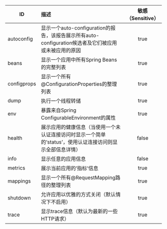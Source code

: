 | ID         | 描述    |  敏感（Sensitive）  |
| ---------- | :-----   | :----: |
| autoconfig | 显示一个auto-configuration的报告，该报告展示所有auto-configuration候选者及它们被应用或未被应用的原因  |   true    |
| beans      | 显示一个应用中所有Spring Beans的完整列表      |   true    |
| configprops| 显示一个所有@ConfigurationProperties的整理列表      |   true    |
| dump       | 执行一个线程转储      |   true    |
| env        | 暴露来自Spring　ConfigurableEnvironment的属性      |   true    |
| health     | 展示应用的健康信息（当使用一个未认证连接访问时显示一个简单的’status’，使用认证连接访问则显示全部信息详情）      |   false    |
| info       | 显示任意的应用信息      |   false    |
| metrics    | 展示当前应用的’指标’信息      |   true    |
| mappings   | 显示一个所有@RequestMapping路径的整理列表      |   true    |
| shutdown   | 允许应用以优雅的方式关闭（默认情况下不启用）      |   true    |
| trace      | 显示trace信息（默认为最新的一些HTTP请求）      |   true    |

